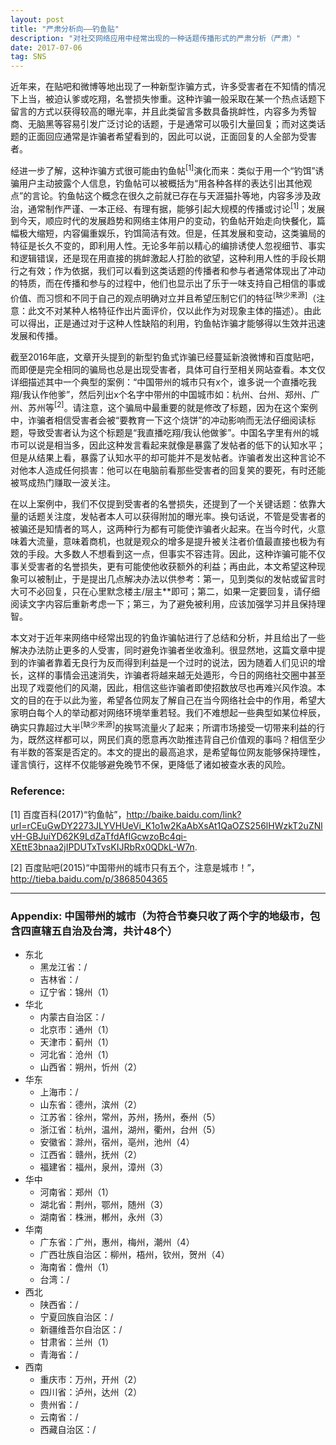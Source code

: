 ```yaml
---
layout: post
title: "严肃分析向——钓鱼贴"
description: "对社交网络应用中经常出现的一种话题传播形式的严肃分析（严肃）"
date: 2017-07-06
tag: SNS
---
```

近年来，在贴吧和微博等地出现了一种新型诈骗方式，许多受害者在不知情的情况下上当，被迫认爹或吃翔，名誉损失惨重。这种诈骗一般采取在某一个热点话题下留言的方式以获得较高的曝光率，并且此类留言多数具备挑衅性，内容多为秀智商、无脑黑等容易引发广泛讨论的话题，于是通常可以吸引大量回复；而对这类话题的正面回应通常是诈骗者希望看到的，因此可以说，正面回复的人全部为受害者。

经进一步了解，这种诈骗方式很可能由钓鱼帖<sup>[1]</sup>演化而来：类似于用一个“钓饵”诱骗用户主动披露个人信息，钓鱼帖可以被概括为“用各种各样的表达引出其他观点”的言论。钓鱼帖这个概念在很久之前就已存在与天涯猫扑等地，内容多涉及政治，通常制作严谨、一本正经、有理有据，能够引起大规模的传播或讨论<sup>[1]</sup>；发展到今天，顺应时代的发展趋势和网络主体用户的变动，钓鱼帖开始走向快餐化，篇幅极大缩短，内容偏重娱乐，钓饵简洁有效。但是，任其发展和变动，这类骗局的特征是长久不变的，即利用人性。无论多年前以精心的编排诱使人忽视细节、事实和逻辑错误，还是现在用直接的挑衅激起人打脸的欲望，这种利用人性的手段长期行之有效；作为依据，我们可以看到这类话题的传播者和参与者通常体现出了冲动的特质，而在传播和参与的过程中，他们也显示出了乐于一味支持自己相信的事或价值、而习惯和不同于自己的观点明确对立并且希望压制它们的特征<sup>[缺少来源]</sup>（注意：此文不对某种人格特征作出片面评价，仅以此作为对现象主体的描述）。由此可以得出，正是通过对于这种人性缺陷的利用，钓鱼帖诈骗才能够得以生效并迅速发展和传播。

截至2016年底，文章开头提到的新型钓鱼式诈骗已经蔓延新浪微博和百度贴吧，而即便是完全相同的骗局也总是出现受害者，具体可自行至相关网站查看。本文仅详细描述其中一个典型的案例：“中国带州的城市只有x个，谁多说一个直播吃我翔/我认作他爹”，然后列出x个名字中带州的中国城市如：杭州、台州、郑州、广州、苏州等<sup>[2]</sup>。请注意，这个骗局中最重要的就是修改了标题，因为在这个案例中，诈骗者相信受害者会被“要教育一下这个烧饼”的冲动影响而无法仔细阅读标题，导致受害者认为这个标题是“我直播吃翔/我认他做爹”。中国名字里有州的城市可以说是相当多，因此这种发言看起来就像是暴露了发帖者的低下的认知水平；但是从结果上看，暴露了认知水平的却可能并不是发帖者。诈骗者发出这种言论不对他本人造成任何损害：他可以在电脑前看那些受害者的回复笑的要死，有时还能被骂成热门赚取一波关注。

在以上案例中，我们不仅提到受害者的名誉损失，还提到了一个关键话题：依靠大量的话题关注度，发帖者本人可以获得附加的曝光率。换句话说，不管是受害者的被骗还是知情者的骂人，这两种行为都有可能使诈骗者火起来。在当今时代，火意味着大流量，意味着商机，也就是观众的增多是提升被关注者价值最直接也极为有效的手段。大多数人不想看到这一点，但事实不容违背。因此，这种诈骗可能不仅事关受害者的名誉损失，更有可能使他收获额外的利益；再由此，本文希望这种现象可以被制止，于是提出几点解决办法以供参考：第一，见到类似的发帖或留言时大可不必回复，只在心里默念楼主/层主**即可；第二，如果一定要回复，请仔细阅读文字内容后重新考虑一下；第三，为了避免被利用，应该加强学习并且保持理智。

本文对于近年来网络中经常出现的钓鱼诈骗帖进行了总结和分析，并且给出了一些解决办法防止更多的人受害，同时避免诈骗者坐收渔利。很显然地，这篇文章中提到的诈骗者靠着无良行为反而得到利益是一个过时的说法，因为随着人们见识的增长，这样的事情会迅速消失，诈骗者将越来越无处遁形，今日的网络社交圈中甚至出现了戏耍他们的风潮，因此，相信这些诈骗者即使招数放尽也再难兴风作浪。本文的目的在于以此为鉴，希望各位网友了解自己在当今网络社会中的作用，希望大家明白每个人的举动都对网络环境举重若轻。我们不难想起一些典型如某位梓辰，确实只靠超过大半<sup>[缺少来源]</sup>的挨骂流量火了起来；所谓市场接受一切带来利益的行为，既然这样都可以，网民们真的愿意再次助推违背自己价值观的事吗？相信至少有半数的答案是否定的。本文的提出的最高追求，是希望每位网友能够保持理性，谨言慎行，这样不仅能够避免晚节不保，更降低了诸如被查水表的风险。

### Reference:
[1] 百度百科(2017)“钓鱼帖”，http://baike.baidu.com/link?url=rCEuGwDY2273JLYVHUeVi_K1o1w2KaAbXsAt1QaOZS256lHWzkT2uZNlvH-GBJuiYD62K9LdZaTfdAfIGcwzoBc4qi-XEttE3bnaa2jIPDUTxTvsKIJRbRx0QDkL-W7n.  

[2] 百度贴吧(2015)“中国带州的城市只有五个，注意是城市！”，http://tieba.baidu.com/p/3868504365

---
### Appendix: 中国带州的城市（为符合节奏只收了两个字的地级市，包含四直辖五自治及台湾，共计48个）
+ 东北
  - 黑龙江省：/
  - 吉林省：/
  - 辽宁省：锦州（1）
+ 华北
  - 内蒙古自治区：/  
  - 北京市：通州（1）
  - 天津市：蓟州（1）
  - 河北省：沧州（1）
  - 山西省：朔州，忻州（2）
+ 华东
  - 上海市：/
  - 山东省：德州，滨州（2）
  - 江苏省：徐州，常州，苏州，扬州，泰州（5）
  - 浙江省：杭州，温州，湖州，衢州，台州（5）
  - 安徽省：滁州，宿州，亳州，池州（4）
  - 江西省：赣州，抚州（2）
  - 福建省：福州，泉州，漳州（3）
+ 华中
  - 河南省：郑州（1）
  - 湖北省：荆州，鄂州，随州（3）
  - 湖南省：株洲，郴州，永州（3）
+ 华南 
  - 广东省：广州，惠州，梅州，潮州（4）
  - 广西壮族自治区：柳州，梧州，钦州，贺州（4）
  - 海南省：儋州（1）
  - 台湾：/
+ 西北
  - 陕西省：/
  - 宁夏回族自治区：/
  - 新疆维吾尔自治区：/
  - 甘肃省：兰州（1）
  - 青海省：/
+ 西南
  - 重庆市：万州，开州（2）
  - 四川省：泸州，达州（2）
  - 贵州省：/
  - 云南省：/
  - 西藏自治区：/
